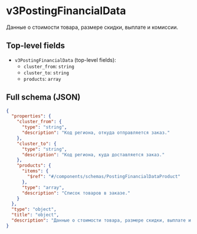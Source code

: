 # v3PostingFinancialData

Данные о стоимости товара, размере скидки, выплате и комиссии.

## Top-level fields
- `v3PostingFinancialData` (top-level fields):
  - `cluster_from`: `string`
  - `cluster_to`: `string`
  - `products`: `array`

## Full schema (JSON)
```json
{
  "properties": {
    "cluster_from": {
      "type": "string",
      "description": "Код региона, откуда отправляется заказ."
    },
    "cluster_to": {
      "type": "string",
      "description": "Код региона, куда доставляется заказ."
    },
    "products": {
      "items": {
        "$ref": "#/components/schemas/PostingFinancialDataProduct"
      },
      "type": "array",
      "description": "Список товаров в заказе."
    }
  },
  "type": "object",
  "title": "object",
  "description": "Данные о стоимости товара, размере скидки, выплате и комиссии."
}
```
